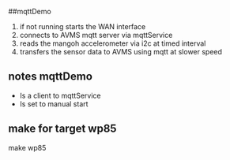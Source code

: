 ##mqttDemo
1. if not running starts the WAN interface
2. connects to AVMS mqtt server via mqttService 
3. reads the mangoh accelerometer via i2c at timed interval
4. transfers the sensor data to AVMS using mqtt at slower speed 

## notes mqttDemo

* Is a client to mqttService
* Is set to manual start
 
## make for target wp85
make wp85

